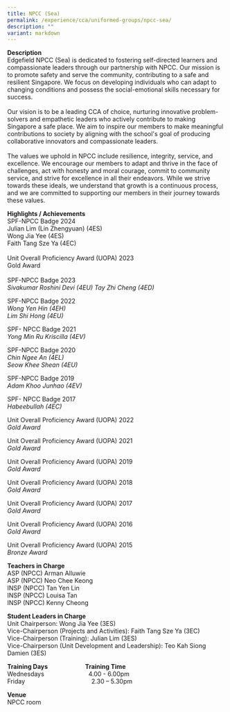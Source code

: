 ```yaml
---
title: NPCC (Sea)
permalink: /experience/cca/uniformed-groups/npcc-sea/
description: ""
variant: markdown
---
```

**Description** <br>
Edgefield NPCC (Sea) is dedicated to fostering self-directed learners and compassionate leaders through our partnership with NPCC. Our mission is to promote safety and serve the community, contributing to a safe and resilient Singapore. We focus on developing individuals who can adapt to changing conditions and possess the social-emotional skills necessary for success. <br><br>Our vision is to be a leading CCA of choice, nurturing innovative problem-solvers and empathetic leaders who actively contribute to making Singapore a safe place. We aim to inspire our members to make meaningful contributions to society by aligning with the school's goal of producing collaborative innovators and compassionate leaders. <br><br>The values we uphold in NPCC include resilience, integrity, service, and excellence. We encourage our members to adapt and thrive in the face of challenges, act with honesty and moral courage, commit to community service, and strive for excellence in all their endeavors. While we strive towards these ideals, we understand that growth is a continuous process, and we are committed to supporting our members in their journey towards these values.

**Highlights / Achievements** <br>
SPF-NPCC Badge 2024<br>
Julian Lim (Lin Zhengyuan) (4ES)<br>
Wong Jia Yee (4ES)<br>
Faith Tang Sze Ya (4EC)<br><br>
Unit Overall Proficiency Award (UOPA) 2023<br>
Gold Award<br><br>
SPF-NPCC Badge 2023<br>
_Sivakumar Roshini Devi (4EU)_
_Tay Zhi Cheng (4ED)_

SPF-NPCC Badge 2022 <br>
_Wong Yen Hin (4EH)_ <br>
_Lim Shi Hong (4EU)_

SPF- NPCC Badge 2021 <br>
_Yong Min Ru Kriscilla (4EV)_

SPF-NPCC Badge 2020 <br>
_Chin Ngee An (4EL)_ <br>
_Seow Khee Shean (4EU)_

SPF-NPCC Badge 2019 <br>
_Adam Khoo Junhao (4EV)_

SPF- NPCC Badge 2017 <br>
_Habeebullah (4EC)_

Unit Overall Proficiency Award (UOPA) 2022 <br>
_Gold Award_

Unit Overall Proficiency Award (UOPA) 2021 <br>
_Gold Award_

Unit Overall Proficiency Award (UOPA) 2019 <br>
_Gold Award_

Unit Overall Proficiency Award (UOPA) 2018 <br>
_Gold Award_

Unit Overall Proficiency Award (UOPA) 2017 <br>
_Gold Award_

Unit Overall Proficiency Award (UOPA) 2016 <br>
_Gold Award_

Unit Overall Proficiency Award (UOPA) 2015 <br>
_Bronze Award_

**Teachers in Charge** <br>
ASP (NPCC) Arman Alluwie <br>
ASP (NPCC) Neo Chee Keong&nbsp;<br>
INSP (NPCC) Tan Yen Lin&nbsp;<br>
INSP (NPCC) Louisa Tan <br>
INSP (NPCC) Kenny Cheong

**Student Leaders in Charge** <br>
Unit Chairperson: Wong Jia Yee (3ES)<br>
Vice-Chairperson (Projects and Activities): Faith Tang Sze Ya (3EC) <br>
Vice-Chairperson (Training): Julian Lim (3ES)<br>
Vice-Chairperson (Unit Development and Leadership): Teo Kah Siong Damien (3ES)

**Training Days&nbsp;&nbsp; &nbsp;&nbsp;&nbsp; &nbsp;&nbsp;&nbsp; &nbsp;&nbsp;&nbsp; &nbsp;&nbsp;&nbsp; &nbsp;&nbsp;&nbsp; &nbsp;&nbsp; Training Time** <br>
Wednesdays&nbsp;&nbsp;&nbsp; &nbsp;&nbsp;&nbsp; &nbsp;&nbsp;&nbsp; &nbsp;&nbsp;&nbsp; &nbsp;&nbsp;&nbsp; &nbsp;&nbsp;&nbsp; &nbsp;&nbsp;4.00 - 6.00pm <br>
Friday&nbsp;&nbsp; &nbsp;&nbsp;&nbsp; &nbsp;&nbsp;&nbsp; &nbsp;&nbsp;&nbsp; &nbsp;&nbsp;&nbsp; &nbsp;&nbsp;&nbsp; &nbsp;&nbsp;&nbsp; &nbsp;&nbsp;&nbsp; &nbsp;&nbsp;&nbsp; &nbsp;&nbsp;&nbsp;&nbsp;2.30 – 5.30pm

**Venue** <br>
NPCC room
